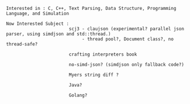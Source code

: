     Interested in : C, C++, Text Parsing, Data Structure, Programming Language, and Simulation
    
    Now Interested Subject : 
                            scj3 - claujson (experimental? parallel json parser, using simdjson and std::thread.)
                                 - thread pool?, Document class?, no thread-safe?
                                
                            crafting interpreters book
                
                            no-simd-json? (simdjson only fallback code?)
                            
                            Myers string diff ?

                            Java?

                            Golang?
